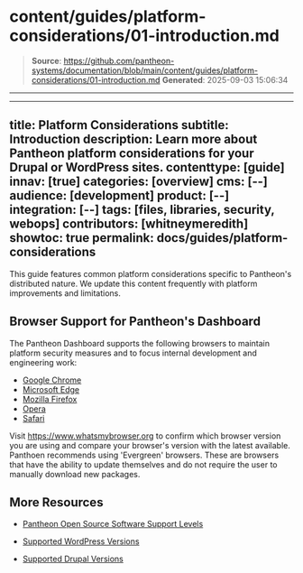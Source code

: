 # content/guides/platform-considerations/01-introduction.md

> **Source**: https://github.com/pantheon-systems/documentation/blob/main/content/guides/platform-considerations/01-introduction.md
> **Generated**: 2025-09-03 15:06:34

---

---
title: Platform Considerations
subtitle: Introduction
description: Learn more about Pantheon platform considerations for your Drupal or WordPress sites.
contenttype: [guide]
innav: [true]
categories: [overview]
cms: [--]
audience: [development]
product: [--]
integration: [--]
tags: [files, libraries, security, webops]
contributors: [whitneymeredith]
showtoc: true
permalink: docs/guides/platform-considerations
---

This guide features common platform considerations specific to Pantheon's distributed nature. We update this content frequently with platform improvements and limitations.

## Browser Support for Pantheon's Dashboard

The Pantheon Dashboard supports the following browsers to maintain platform security measures and to focus internal development and engineering work: 

  - [Google Chrome](https://chromereleases.googleblog.com/search/label/chrome)
  - [Microsoft Edge](https://learn.microsoft.com/en-us/deployedge/microsoft-edge-relnote-stable-channel)
  - [Mozilla Firefox](https://www.mozilla.org/en-US/firefox/releases/)
  - [Opera](https://en.wikipedia.org/wiki/History_of_the_Opera_web_browser#Release_compatibility)
  - [Safari](https://developer.apple.com/documentation/safari-release-notes)

Visit <https://www.whatsmybrowser.org> to confirm which browser version you are using and compare your browser's version with the latest available. Panthoen recommends using 'Evergreen' browsers. These are browsers that have the ability to update themselves and do not require the user to manually download new packages.


## More Resources

- [Pantheon Open Source Software Support Levels](/oss-support-levels)

- [Supported WordPress Versions](/supported-wp)

- [Supported Drupal Versions](/supported-drupal)
